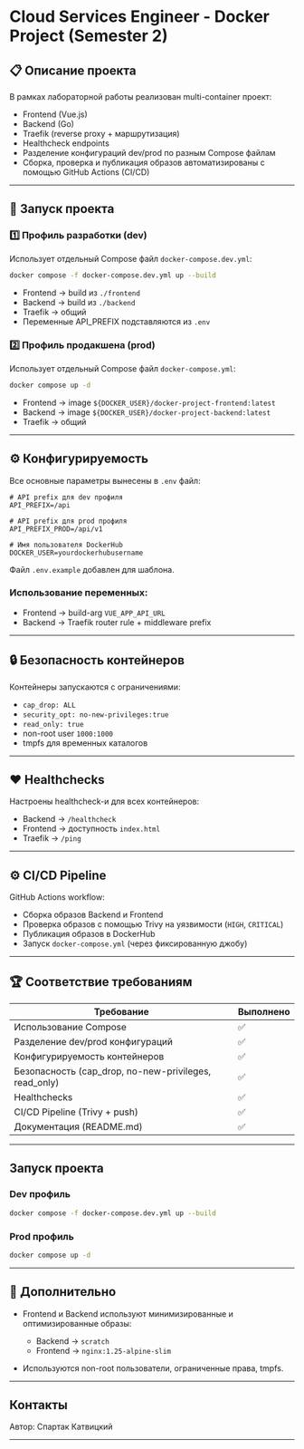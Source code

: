 # Cloud Services Engineer - Docker Project (Semester 2)

## 📋 Описание проекта

В рамках лабораторной работы реализован multi-container проект:

- Frontend (Vue.js)
- Backend (Go)
- Traefik (reverse proxy + маршрутизация)
- Healthcheck endpoints
- Разделение конфигураций dev/prod по разным Compose файлам
- Сборка, проверка и публикация образов автоматизированы с помощью GitHub Actions (CI/CD)

---

## 🚀 Запуск проекта

### 1️⃣ Профиль разработки (dev)

Использует отдельный Compose файл `docker-compose.dev.yml`:

```bash
docker compose -f docker-compose.dev.yml up --build
```

- Frontend → build из `./frontend`
- Backend → build из `./backend`
- Traefik → общий
- Переменные API_PREFIX подставляются из `.env`

### 2️⃣ Профиль продакшена (prod)

Использует отдельный Compose файл `docker-compose.yml`:

```bash
docker compose up -d
```

- Frontend → image `${DOCKER_USER}/docker-project-frontend:latest`
- Backend → image `${DOCKER_USER}/docker-project-backend:latest`
- Traefik → общий

---

## ⚙️ Конфигурируемость

Все основные параметры вынесены в `.env` файл:

```env
# API prefix для dev профиля
API_PREFIX=/api

# API prefix для prod профиля
API_PREFIX_PROD=/api/v1

# Имя пользователя DockerHub
DOCKER_USER=yourdockerhubusername
```

Файл `.env.example` добавлен для шаблона.

### Использование переменных:

- Frontend → build-arg `VUE_APP_API_URL`
- Backend → Traefik router rule + middleware prefix

---

## 🔒 Безопасность контейнеров

Контейнеры запускаются с ограничениями:

- `cap_drop: ALL`
- `security_opt: no-new-privileges:true`
- `read_only: true`
- non-root user `1000:1000`
- tmpfs для временных каталогов

---

## ❤️ Healthchecks

Настроены healthcheck-и для всех контейнеров:

- Backend → `/healthcheck`
- Frontend → доступность `index.html`
- Traefik → `/ping`

---

## ⚙️ CI/CD Pipeline

GitHub Actions workflow:

- Сборка образов Backend и Frontend
- Проверка образов с помощью Trivy на уязвимости (`HIGH`, `CRITICAL`)
- Публикация образов в DockerHub
- Запуск `docker-compose.yml` (через фиксированную джобу)

---

## 🏆 Соответствие требованиям

| Требование | Выполнено |
|------------|-----------|
| Использование Compose | ✅ |
| Разделение dev/prod конфигураций | ✅ |
| Конфигурируемость контейнеров | ✅ |
| Безопасность (cap_drop, no-new-privileges, read_only) | ✅ |
| Healthchecks | ✅ |
| CI/CD Pipeline (Trivy + push) | ✅ |
| Документация (README.md) | ✅ |

---

## Запуск проекта

### Dev профиль

```bash
docker compose -f docker-compose.dev.yml up --build
```

### Prod профиль

```bash
docker compose up -d
```

---

## 📜 Дополнительно

- Frontend и Backend используют минимизированные и оптимизированные образы:
  - Backend → `scratch`
  - Frontend → `nginx:1.25-alpine-slim`

- Используются non-root пользователи, ограниченные права, tmpfs.

---

## Контакты

Автор: Спартак Катвицкий

---